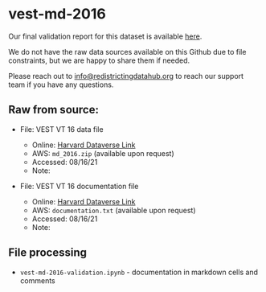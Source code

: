 # vest-md-2016

Our final validation report for this dataset is available [here](https://redistrictingdatahub.org/dataset/vest-2016-maryland-precinct-and-election-results/).

We do not have the raw data sources available on this Github due to file constraints, but we are happy to share them if needed. 

Please reach out to info@redistrictingdatahub.org to reach our support team if you have any questions.

## **Raw from source:**
- File: VEST VT 16 data file
  - Online: [Harvard Dataverse Link](https://dataverse.harvard.edu/file.xhtml?persistentId=doi:10.7910/DVN/NH5S2I/FPW2PW&version=65.0)
  - AWS: `md_2016.zip` (available upon request)
  - Accessed: 08/16/21
  - Note:

- File: VEST VT 16 documentation file
  - Online: [Harvard Dataverse Link](https://dataverse.harvard.edu/file.xhtml?fileId=4938232&version=65.0)
  - AWS: `documentation.txt` (available upon request)
  - Accessed: 08/16/21
  - Note:

## File processing

- `vest-md-2016-validation.ipynb` - documentation in markdown cells and comments
